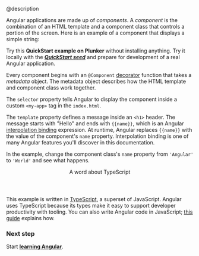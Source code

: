 @description



Angular applications are made up of _components_.
  A _component_ is the combination of an HTML template and a component class that controls a portion of the screen. Here is an example of a component that displays a simple string:


<code-example path="quickstart/src/app/app.component.ts" title="src/app/app.component.ts" linenums="false">

</code-example>




<div class="l-sub-section">



Try this **<live-example noDownload>QuickStart example on Plunker</live-example>** without installing anything.
Try it locally with the [***QuickStart seed***](guide/guide/setup "Setup for local development with the QuickStart seed")
and prepare for development of a real Angular application.


</div>



Every component begins with an `@Component` [decorator](guide/glossary#decorator '"decorator" explained')
function that takes a _metadata_ object. The metadata object describes how the HTML template and component class work together.

The `selector` property tells Angular to display the component inside a custom `<my-app>` tag in the `index.html`.

<code-example path="quickstart/src/index.html" region="my-app" title="index.html (inside &lt;body&gt;)" linenums="false">

</code-example>



The `template` property defines a message inside an `<h1>` header.
The message starts with "Hello" and ends with `{{name}}`,
which is an Angular [interpolation binding](guide/guide/displaying-data) expression.
At runtime, Angular replaces `{{name}}` with the value of the component's `name` property.
Interpolation binding is one of many Angular features you'll discover in this documentation.


In the example, change the component class's `name` property from `'Angular'` to `'World'` and see what happens.


<div class="callout is-helpful">



<header>
  A word about TypeScript
</header>



<p>
  This example is written in <a href="http://www.typescriptlang.org/" target="_blank" title="TypeScript">TypeScript</a>, a superset of JavaScript. Angular
  uses TypeScript because its types make it easy to support developer productivity with tooling. You can also write Angular code in JavaScript; <a href="cookbook/ts-to-js.html">this guide</a> explains how.

</p>



</div>



<div class="l-sub-section">



### Next step

Start [**learning Angular**](guide/guide/learning-angular "Learning Angular").

</div>

